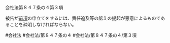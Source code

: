 会社法第８４７条の４第３項

被告が[前項](会社法＿＿＿＿第８４７条の４第２項)の申立てをするには、責任追及等の訴えの提起が悪意によるものであることを疎明しなければならない。

#会社法
#会社法/第８４７条の４
#会社法/第８４７条の４/第３項
